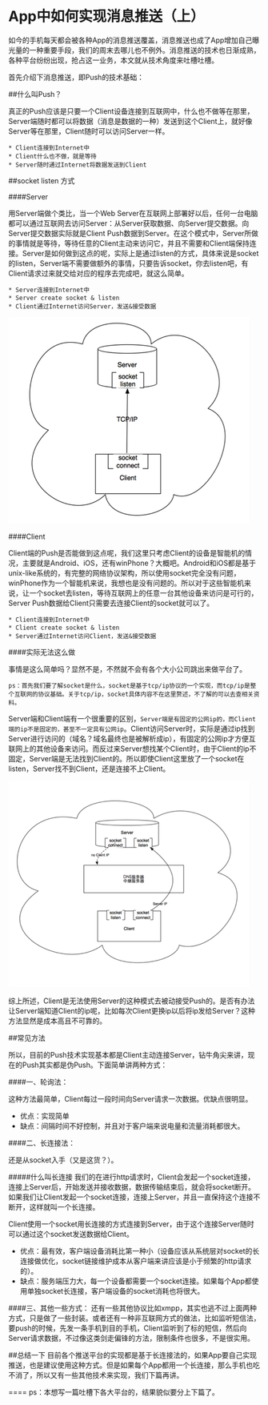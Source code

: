 # App中如何实现消息推送（上）

如今的手机每天都会被各种App的消息推送覆盖，消息推送也成了App增加自己曝光量的一种重要手段，我们的周末去哪儿也不例外。消息推送的技术也日渐成熟，各种平台纷纷出现，抢占这一业务，本文就从技术角度来吐槽吐槽。

首先介绍下消息推送，即Push的技术基础：

##什么叫Push？


真正的Push应该是只要一个Client设备连接到互联网中，什么也不做等在那里，Server端随时都可以将数据（消息是数据的一种）发送到这个Client上，就好像Server等在那里，Client随时可以访问Server一样。

	* Client连接到Internet中
	* Client什么也不做，就是等待
	* Server随时通过Internet将数据发送到Client

##socket listen 方式

####Server

用Server端做个类比，当一个Web Server在互联网上部署好以后，任何一台电脑都可以通过互联网去访问Server：从Server获取数据、向Server提交数据。向Server提交数据实际就是Client Push数据到Server。在这个模式中，Server所做的事情就是等待，等待任意的Client主动来访问它，并且不需要和Client端保持连接。Server是如何做到这点的呢，实际上是通过listen的方式，具体来说是socket的listen，Server端不需要做额外的事情，只要告诉socket，你去listen吧，有Client请求过来就交给对应的程序去完成吧，就这么简单。

	* Server连接到Internet中
	* Server create socket & listen
	* Client通过Internet访问Server，发送&接受数据
	
![Attachment-1](1.png)

####Client

Client端的Push是否能做到这点呢，我们这里只考虑Client的设备是智能机的情况，主要就是Android、iOS，还有winPhone？大概吧。Android和iOS都是基于unix-like系统的，有完整的网络协议架构，所以使用socket完全没有问题，winPhone作为一个智能机来说，我想也是没有问题的。所以对于这些智能机来说，让一个socket去listen，等待互联网上的任意一台其他设备来访问是可行的，Server Push数据给Client只需要去连接Client的socket就可以了。

	* Client连接到Internet中
	* Client create socket & listen
	* Server通过Internet访问Client，发送&接受数据
	
####实际无法这么做

事情是这么简单吗？显然不是，不然就不会有各个大小公司跳出来做平台了。

	ps：首先我们要了解socket是什么，socket是基于tcp/ip协议的一个实现，而tcp/ip是整个互联网的协议基础。关于tcp/ip，socket具体内容不在这里赘述，不了解的可以去查相关资料。

Server端和Client端有一个很重要的区别，`Server端是有固定的公网ip的，而Client端的ip不是固定的，甚至不一定具有公网ip`。Client访问Server时，实际是通过ip找到Server进行访问的（域名？域名最终也是被解析成ip），有固定的公网ip才方便互联网上的其他设备来访问。而反过来Server想找某个Client时，由于Client的ip不固定，Server端是无法找到Client的。所以即使Client这里放了一个socket在listen，Server找不到Client，还是连接不上Client。

![Attachment-2](2.png)

综上所述，Client是无法使用Server的这种模式去被动接受Push的。是否有办法让Server端知道Client的ip呢，比如每次Client更换ip以后将ip发给Server？这种方法显然是成本高且不可靠的。

##常见方法

所以，目前的Push技术实现基本都是Client主动连接Server，钻牛角尖来讲，现在的Push其实都是伪Push。下面简单讲两种方式：

####一、轮询法：

这种方法最简单，Client每过一段时间向Server请求一次数据。优缺点很明显。
	
* 优点：实现简单
* 缺点：间隔时间不好控制，并且对于客户端来说电量和流量消耗都很大。

####二、长连接法：

还是从socket入手（又是这货？）。

#####什么叫长连接
	我们的在进行http请求时，Client会发起一个socket连接，连接上Server后，开始发送并接收数据，数据传输结束后，就会将socket断开。
	如果我们让Client发起一个socket连接，连接上Server，并且一直保持这个连接不断开，这样就叫一个长连接。

Client使用一个socket用长连接的方式连接到Server，由于这个连接Server随时可以通过这个socket发送数据给Client。

* 优点：最有效，客户端设备消耗比第一种小（设备应该从系统层对socket的长连接做优化，socket链接维护成本从客户端来讲应该是小于频繁的http请求的）。
* 缺点：服务端压力大，每一个设备都需要一个socket连接。如果每个App都使用单独socket长连接，客户端设备的socket消耗也将很大。

####三、其他一些方式：
还有一些其他协议比如xmpp，其实也逃不过上面两种方式，只是做了一些封装。或者还有一种非互联网方式的做法，比如监听短信法，要push的时候，先发一条手机到目的手机，Client监听到了标的短信，然后向Server请求数据，不过像这类剑走偏锋的方法，限制条件也很多，不是很实用。

##总结一下
目前各个推送平台的实现都是基于长连接法的，如果App要自己实现推送，也是建议使用这种方式。但是如果每个App都用一个长连接，那么手机也吃不消了，所以又有一些其他技术来实现，我们下篇再讲。

====
ps：本想写一篇吐槽下各大平台的，结果貌似要分上下篇了。
